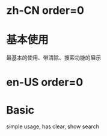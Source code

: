 # zh-CN order=0

# 基本使用

最基本的使用、带清除、搜索功能的展示

# en-US order=0

# Basic

simple usage, has clear, show search

